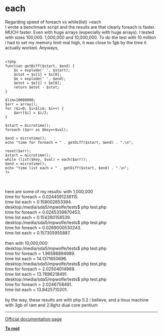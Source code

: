 # each



Regarding speed of foreach vs while(list) =each<br>I wrote a benchmark script and the results are that clearly foreach is faster. MUCH faster. Even with huge arrays (especially with huge arrays). I tested with sizes 100,000. 1,000,000 and 10,000,000. To do the test with 10 million i had to set my memory limit real high, it was close to 1gb by the time it actually worked. Anyways, <br><br>

```
<?php
function getDiff($start, $end) {
    $s = explode(' ', $start);
    $stot = $s[1] + $s[0];
    $e = explode(' ', $end);
    $etot = $e[1] + $e[0];
    return $etot - $stot;
}

$lim=10000000;
$arr = array();
for ($i=0; $i<$lim; $i++) {
    $arr[$i] = $i/2;
}

$start = microtime();
foreach ($arr as $key=>$val);

$end = microtime();
echo "time for foreach = " . getDiff($start, $end) . ".\n";

reset($arr);
$start = microtime();
while (list($key, $val) = each($arr));
$end = microtime();
echo "time list each = " . getDiff($start, $end) . ".\n";
?>
```
<br><br>here are some of my results: with 1,000,000<br>time for foreach = 0.0244591236115.<br>time list each = 0.158002853394.<br>desktop:/media/sda5/mpwolfe/tests$ php test.php<br>time for foreach = 0.0245339870453.<br>time list each = 0.154260158539.<br>desktop:/media/sda5/mpwolfe/tests$ php test.php<br>time for foreach = 0.0269000530243.<br>time list each = 0.157305955887.<br><br>then with 10,000,000:<br>desktop:/media/sda5/mpwolfe/tests$ php test.php<br>time for foreach = 1.96586894989.<br>time list each = 14.1371650696.<br>desktop:/media/sda5/mpwolfe/tests$ php test.php<br>time for foreach = 2.02504014969.<br>time list each = 13.7696218491.<br>desktop:/media/sda5/mpwolfe/tests$ php test.php<br>time for foreach = 2.0246758461.<br>time list each = 13.8425710201.<br><br>by the way, these results are with php 5.2 i believe, and a linux machine with 3gb of ram and 2.8ghz dual core pentium  

---

[Official documentation page](https://www.php.net/manual/en/function.each.php)

**[To root](/README.md)**